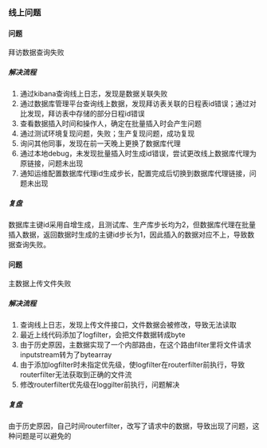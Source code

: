 ### 线上问题

#### 问题

拜访数据查询失败

##### 解决流程

1. 通过kibana查询线上日志，发现是数据关联失败
2. 通过数据库管理平台查询线上数据，发现拜访表关联的日程表id错误；通过对比发现，拜访表中存储的部分日程id错误
3. 查看数据插入时间和操作人，确定在批量插入时会产生问题
4. 通过测试环境复现问题，失败；生产复现问题，成功复现
5. 询问其他同事，发现在前一天晚上更换了数据库代理
6. 通过本地debug，未发现批量插入时生成id错误，尝试更改线上数据库代理为原链接，问题未出现
7. 通知运维配置数据库代理id生成步长，配置完成后切换到数据库代理链接，问题未出现

##### 复盘

数据库主键id采用自增生成，且测试库、生产库步长均为2，但数据库代理在批量插入数据，返回数据时生成的主键id步长为1，因此插入的数据对应不上，导致数据查询失败。

#### 问题

主数据上传文件失败

##### 解决流程

1. 查询线上日志，发现上传文件接口，文件数据会被修改，导致无法读取
2. 最近上线代码添加了logfilter，会把文件数据转成byte
3. 由于历史原因，主数据实现了一个内部路由，在这个路由filter里将文件请求inputstream转为了bytearray
4. 由于添加logfilter时未指定优先级，使logfilter在routerfilter前执行，导致routerfilter无法获取到正确的文件流
5. 修改routerfilter优先级在loggilter前执行，问题解决

##### 复盘

由于历史原因，自己时间routerfilter，改写了请求中的数据，导致出现了问题，这种问题是可以避免的

